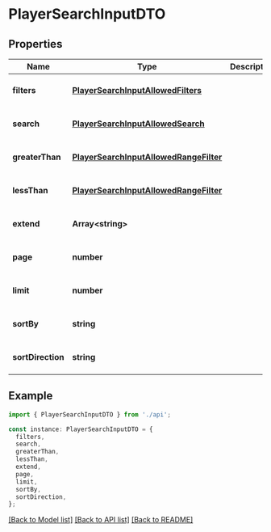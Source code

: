 # PlayerSearchInputDTO

## Properties

| Name              | Type                                                                              | Description | Notes                             |
| ----------------- | --------------------------------------------------------------------------------- | ----------- | --------------------------------- |
| **filters**       | [**PlayerSearchInputAllowedFilters**](PlayerSearchInputAllowedFilters.md)         |             | [optional] [default to undefined] |
| **search**        | [**PlayerSearchInputAllowedSearch**](PlayerSearchInputAllowedSearch.md)           |             | [optional] [default to undefined] |
| **greaterThan**   | [**PlayerSearchInputAllowedRangeFilter**](PlayerSearchInputAllowedRangeFilter.md) |             | [optional] [default to undefined] |
| **lessThan**      | [**PlayerSearchInputAllowedRangeFilter**](PlayerSearchInputAllowedRangeFilter.md) |             | [optional] [default to undefined] |
| **extend**        | **Array&lt;string&gt;**                                                           |             | [optional] [default to undefined] |
| **page**          | **number**                                                                        |             | [optional] [default to undefined] |
| **limit**         | **number**                                                                        |             | [optional] [default to undefined] |
| **sortBy**        | **string**                                                                        |             | [optional] [default to undefined] |
| **sortDirection** | **string**                                                                        |             | [optional] [default to undefined] |

## Example

```typescript
import { PlayerSearchInputDTO } from './api';

const instance: PlayerSearchInputDTO = {
  filters,
  search,
  greaterThan,
  lessThan,
  extend,
  page,
  limit,
  sortBy,
  sortDirection,
};
```

[[Back to Model list]](../README.md#documentation-for-models) [[Back to API list]](../README.md#documentation-for-api-endpoints) [[Back to README]](../README.md)
